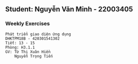 ## Student: Nguyễn Văn Minh - 22003405
### Weekly Exercises
```
Phát triển giao diện ứng dụng
DHKTPM18B - 420301541302
Tiết: 13 - 15
Phòng: H3.1.1
GV: Từ Thị Xuân Hiền
    Nguyễn Trọng Tiến
```
